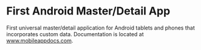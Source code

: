 First Android Master/Detail App
================================

First universal master/detail application for Android tablets and phones that incorporates custom data. Documentation is located at www.mobileappdocs.com.
